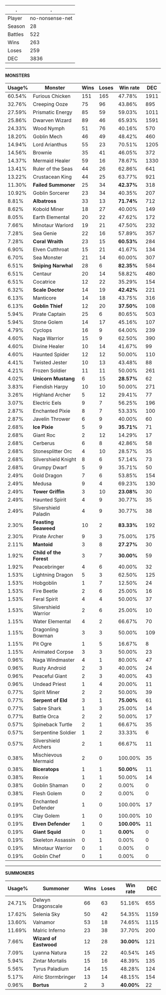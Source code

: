 .|.
|-|-
Player|no-nonsense-net
Season|28
Battles|522
Wins|263
Loses|259
DEC|3836

---
**MONSTERS**

Usage%|Monster|Wins|Loses|Win rate|DEC|
-|-|-|-|-|-|
60.54%|Furious Chicken|151|165|47.78%|1911|
32.76%|Creeping Ooze|75|96|43.86%|895|
27.59%|Prismatic Energy|85|59|59.03%|1011|
25.86%|Dwarven Wizard|89|46|65.93%|1591|
24.33%|Wood Nymph|51|76|40.16%|570|
18.20%|Goblin Mech|46|49|48.42%|460|
14.94%|Lord Arianthus|55|23|70.51%|1205|
14.56%|Brownie|35|41|46.05%|372|
14.37%|Mermaid Healer|59|16|78.67%|1330|
13.41%|Ruler of the Seas|44|26|62.86%|641|
13.22%|Crustacean King|44|25|63.77%|921|
11.30%|**Failed Summoner**|25|34|**42.37%**|318|
10.92%|Goblin Sorcerer|23|34|40.35%|207|
8.81%|**Albatross**|33|13|**71.74%**|712|
8.62%|Kobold Miner|18|27|40.00%|149|
8.05%|Earth Elemental|20|22|47.62%|172|
7.66%|Minotaur Warlord|19|21|47.50%|232|
7.28%|Sea Genie|22|16|57.89%|357|
7.28%|**Coral Wraith**|23|15|**60.53%**|284|
6.90%|Elven Cutthroat|15|21|41.67%|134|
6.70%|Sea Monster|21|14|60.00%|307|
6.51%|**Sniping Narwhal**|28|6|**82.35%**|584|
6.51%|Centaur|20|14|58.82%|480|
6.51%|Cocatrice|12|22|35.29%|154|
6.32%|**Scale Doctor**|14|19|**42.42%**|221|
6.13%|Manticore|14|18|43.75%|316|
6.13%|**Goblin Thief**|12|20|**37.50%**|108|
5.94%|Pirate Captain|25|6|80.65%|503|
5.94%|Stone Golem|14|17|45.16%|107|
4.79%|Cyclops|16|9|64.00%|239|
4.60%|Naga Warrior|15|9|62.50%|390|
4.60%|Divine Healer|10|14|41.67%|99|
4.60%|Haunted Spider|12|12|50.00%|110|
4.41%|Twisted Jester|10|13|43.48%|88|
4.21%|Frozen Soldier|11|11|50.00%|261|
4.02%|**Unicorn Mustang**|6|15|**28.57%**|62|
3.83%|Fiendish Harpy|10|10|50.00%|271|
3.26%|Highland Archer|5|12|29.41%|77|
3.07%|Electric Eels|9|7|56.25%|196|
2.87%|Enchanted Pixie|8|7|53.33%|100|
2.87%|Javelin Thrower|6|9|40.00%|60|
2.68%|**Ice Pixie**|5|9|**35.71%**|71|
2.68%|Giant Roc|2|12|14.29%|17|
2.68%|Cerberus|6|8|42.86%|58|
2.68%|Stonesplitter Orc|4|10|28.57%|35|
2.68%|Silvershield Knight|8|6|57.14%|73|
2.68%|Grumpy Dwarf|5|9|35.71%|50|
2.49%|Gold Dragon|7|6|53.85%|154|
2.49%|Medusa|9|4|69.23%|130|
2.49%|**Tower Griffin**|3|10|**23.08%**|30|
2.49%|Haunted Spirit|4|9|30.77%|35|
2.49%|Silvershield Paladin|4|9|30.77%|38|
2.30%|**Feasting Seaweed**|10|2|**83.33%**|192|
2.30%|Pirate Archer|9|3|75.00%|175|
2.11%|**Mantoid**|3|8|**27.27%**|30|
1.92%|**Child of the Forest**|3|7|**30.00%**|59|
1.92%|Peacebringer|4|6|40.00%|32|
1.53%|Lightning Dragon|5|3|62.50%|125|
1.53%|Hobgoblin|1|7|12.50%|24|
1.53%|Fire Beetle|2|6|25.00%|16|
1.53%|Feral Spirit|4|4|50.00%|37|
1.53%|Silvershield Warrior|2|6|25.00%|10|
1.15%|Water Elemental|4|2|66.67%|70|
1.15%|Dragonling Bowman|3|3|50.00%|109|
1.15%|Pit Ogre|1|5|16.67%|8|
1.15%|Animated Corpse|3|3|50.00%|23|
0.96%|Naga Windmaster|4|1|80.00%|47|
0.96%|Rusty Android|2|3|40.00%|24|
0.96%|Peaceful Giant|2|3|40.00%|43|
0.96%|Undead Priest|1|4|20.00%|11|
0.77%|Spirit Miner|2|2|50.00%|39|
0.77%|**Serpent of Eld**|3|1|**75.00%**|61|
0.77%|Sabre Shark|1|3|25.00%|14|
0.77%|Battle Orca|2|2|50.00%|17|
0.57%|Spineback Turtle|2|1|66.67%|35|
0.57%|Serpentine Soldier|1|2|33.33%|6|
0.57%|Silvershield Archers|2|1|66.67%|11|
0.38%|Mischievous Mermaid|2|0|100.00%|35|
0.38%|**Biceratops**|1|1|**50.00%**|11|
0.38%|Rexxie|1|1|50.00%|14|
0.38%|Goblin Shaman|0|2|0.00%|0|
0.38%|Flesh Golem|0|2|0.00%|0|
0.19%|Enchanted Defender|1|0|100.00%|17|
0.19%|Clay Golem|1|0|100.00%|10|
0.19%|**Elven Defender**|1|0|**100.00%**|11|
0.19%|**Giant Squid**|0|1|**0.00%**|0|
0.19%|Skeleton Assassin|0|1|0.00%|0|
0.19%|Minotaur Warrior|0|1|0.00%|0|
0.19%|Goblin Chef|0|1|0.00%|0|

---
**SUMMONERS**

Usage%|Summoner|Wins|Loses|Win rate|DEC|
-|-|-|-|-|-|
24.71%|Delwyn Dragonscale|66|63|51.16%|655|
17.62%|Selenia Sky|50|42|54.35%|1159|
13.60%|Valnamor|53|18|74.65%|1115|
11.69%|Malric Inferno|23|38|37.70%|200|
7.66%|**Wizard of Eastwood**|12|28|**30.00%**|121|
7.09%|Lyanna Natura|15|22|40.54%|145|
5.94%|Zintar Mortalis|15|16|48.39%|135|
5.56%|Tyrus Paladium|14|15|48.28%|124|
5.17%|Alric Stormbringer|13|14|48.15%|154|
0.96%|**Bortus**|2|3|**40.00%**|22|
